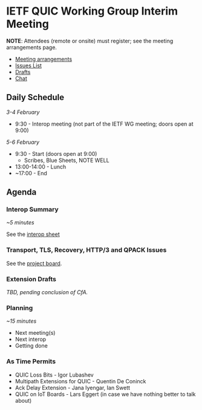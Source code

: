 # IETF QUIC Working Group Interim Meeting

**NOTE**: Attendees (remote or onsite) must register; see the meeting arrangements page.

* [Meeting arrangements](https://github.com/quicwg/wg-materials/blob/master/interim-20-02/arrangements.md)
* [Issues List](https://github.com/quicwg/base-drafts/issues)
* [Drafts](https://github.com/quicwg/base-drafts)
* [Chat](xmpp:quic@jabber.ietf.org?join)

## Daily Schedule

_3-4 February_

* 9:30 - Interop meeting (not part of the IETF WG meeting; doors open at 9:00)


_5-6 February_

* 9:30 - Start (doors open at 9:00)
  * Scribes, Blue Sheets, NOTE WELL
* 13:00-14:00 - Lunch
* ~17:00 - End


## Agenda

### Interop Summary

_~5 minutes_

See the [interop sheet](https://docs.google.com/spreadsheets/d/1D0tW89vOoaScs3IY9RGC0UesWGAwE6xyLk0l4JtvTVg/edit#gid=535093126)


### Transport, TLS, Recovery, HTTP/3 and QPACK Issues

See the [project board](https://github.com/quicwg/base-drafts/projects/5).


### Extension Drafts

*TBD, pending conclusion of CfA.*


### Planning

_~15 minutes_

- Next meeting(s)
- Next interop
- Getting done


### As Time Permits

* QUIC Loss Bits - Igor Lubashev
* Multipath Extensions for QUIC - Quentin De Coninck
* Ack Delay Extension - Jana Iyengar, Ian Swett
* QUIC on IoT Boards - Lars Eggert (in case we have nothing better to talk about)
